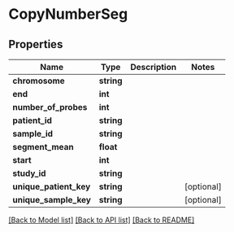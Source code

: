 # CopyNumberSeg

## Properties
Name | Type | Description | Notes
------------ | ------------- | ------------- | -------------
**chromosome** | **string** |  | 
**end** | **int** |  | 
**number_of_probes** | **int** |  | 
**patient_id** | **string** |  | 
**sample_id** | **string** |  | 
**segment_mean** | **float** |  | 
**start** | **int** |  | 
**study_id** | **string** |  | 
**unique_patient_key** | **string** |  | [optional] 
**unique_sample_key** | **string** |  | [optional] 

[[Back to Model list]](../README.md#documentation-for-models) [[Back to API list]](../README.md#documentation-for-api-endpoints) [[Back to README]](../README.md)


